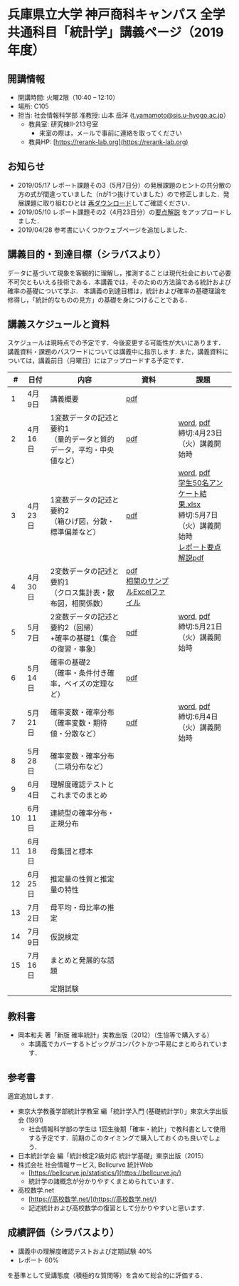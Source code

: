 # 兵庫県立大学 神戸商科キャンパス 全学共通科目「統計学」講義ページ（2019年度）


## 開講情報
- 開講時間: 火曜2限（10:40 – 12:10）
- 場所: C105
- 担当: 社会情報科学部 准教授: 山本 岳洋 (t.yamamoto@sis.u-hyogo.ac.jp）
  - 教員室: 研究棟II-213号室
     - 来室の際は，メールで事前に連絡を取ってください
  - 教員HP: [https://rerank-lab.org](https://rerank-lab.org)

## お知らせ
- 2019/05/17 レポート課題その3（5月7日分）の発展課題のヒントの共分散の方の式が間違っていました（nが1つ抜けていました）ので修正しました．発展課題に取り組むひとは [再ダウンロード](assignments/assignment20190507.pdf)してご確認ください．
- 2019/05/10 レポート課題その2（4月23日分）の[要点解説](assignments/assignment20190423_answer.pdf) をアップロードしました．
- 2019/04/28 参考書にいくつかウェブページを追加しました．

## 講義目的・到達目標（シラバスより）
データに基づいて現象を客観的に理解し，推測することは現代社会において必要不可欠ともいえる技術である．本講義では，そのための方法論である統計および確率の基礎について学ぶ． 本講義の到達目標は，統計および確率の基礎理論を修得し，「統計的なものの見方」の基礎を身につけることである．


## 講義スケジュールと資料
スケジュールは現時点での予定です．今後変更する可能性が大いにあります．
講義資料・課題のパスワードについては講義中に指示します.
また，講義資料については，講義前日（月曜日）にはアップロードする予定です．

| #   | 日付    | 内容                                                                     | 資料                                                                                              | 課題                                                                                                                                                                                                                                             |
| --- | ------- | ------------------------------------------------------------------------ | ------------------------------------------------------------------------------------------------- | ------------------------------------------------------------------------------------------------------------------------------------------------------------------------------------------------------------------------------------------------ |
| 1   | 4月9日  | 講義概要                                                                 | [pdf](lectures/h31statistics20190409.pdf)                                                         |                                                                                                                                                                                                                                                  |
| 2   | 4月16日 | 1変数データの記述と要約1<br>（量的データと質的データ，平均・中央値など） | [pdf](lectures/h31statistics20190416.pdf)                                                         | [word](assignments/assignment20190416.docx), [pdf](assignments/assignment20190416.pdf)<br>締切:4月23日（火）講義開始時                                                                                                                           |
| 3   | 4月23日 | 1変数データの記述と要約2<br>（箱ひげ図，分散・標準偏差など）             | [pdf](lectures/h31statistics20190423.pdf)                                                         | [word](assignments/assignment20190423.docx), [pdf](assignments/assignment20190423.pdf)<br>[学生50名アンケート結果.xlsx](data/Students50.xlsx)<br>締切:5月7日（火）講義開始時<br>[レポート要点解説pdf](assignments/assignment20190423_answer.pdf) |
| 4   | 4月30日 | 2変数データの記述と要約1<br>（クロス集計表・散布図，相関係数）           | [pdf](lectures/h31statistics20190430.pdf)<br>[相関のサンプルExcelファイル](data/Correlation.xlsx) |                                                                                                                                                                                                                                                  |
| 5   | 5月7日  | 2変数データの記述と要約2（回帰）<br>+確率の基礎1（集合の復習・事象）     | [pdf](lectures/h31statistics20190507.pdf)                                                         | [word](assignments/assignment20190507.docx), [pdf](assignments/assignment20190507.pdf)<br>締切:5月21日（火）講義開始時                                                                                                                           |
| 6   | 5月14日 | 確率の基礎2<br>（確率・条件付き確率，ベイズの定理など）                  | [pdf](lectures/h31statistics20190514.pdf)                                                         |                                                                                                                                                                                                                                                  |
| 7   | 5月21日 | 確率変数・確率分布（確率変数・期待値・分散など）                         | [pdf](lectures/h31statistics20190521.pdf)                                                         | [word](assignments/assignment20190521.docx), [pdf](assignments/assignment20190521.pdf)<br>締切:6月4日（火）講義開始時                                                                                                                            |
| 8   | 5月28日 | 確率変数・確率分布（二項分布など）                                       |                                                                                                   |                                                                                                                                                                                                                                                  |
| 9   | 6月4日  | 理解度確認テストとこれまでのまとめ                                       |                                                                                                   |                                                                                                                                                                                                                                                  |
| 10  | 6月11日 | 連続型の確率分布・正規分布                                               |                                                                                                   |                                                                                                                                                                                                                                                  |
| 11  | 6月18日 | 母集団と標本                                                             |                                                                                                   |                                                                                                                                                                                                                                                  |
| 12  | 6月25日 | 推定量の性質と推定量の特性                                               |                                                                                                   |                                                                                                                                                                                                                                                  |
| 13  | 7月2日  | 母平均・母比率の推定                                                     |                                                                                                   |                                                                                                                                                                                                                                                  |
| 14  | 7月9日  | 仮説検定                                                                 |                                                                                                   |                                                                                                                                                                                                                                                  |
| 15  | 7月16日 | まとめと発展的な話題                                                     |                                                                                                   |                                                                                                                                                                                                                                                  |
|     |         | 定期試験                                                                 |                                                                                                   |                                                                                                                                                                                                                                                  |


## 教科書
- 岡本和夫 著「新版 確率統計」実教出版（2012）（生協等で購入する）
  - 本講義でカバーするトピックがコンパクトかつ平易にまとめられています．

## 参考書
適宜追加します．

- 東京大学教養学部統計学教室 編「統計学入門 (基礎統計学Ⅰ）」東京大学出版会 (1991)
  - 社会情報科学部の学生は 1回生後期「確率・統計」で教科書として使用する予定です．前期のこのタイミングで購入しておくのも良いでしょう．
- 日本統計学会 編「統計検定2級対応 統計学基礎」東京出版（2015）
- 株式会社 社会情報サービス, Bellcurve 統計Web
  - [https://bellcurve.jp/statistics/](https://bellcurve.jp/)
  - 統計学の諸概念が分かりやすくまとめられています．
- 高校数学.net
  - [https://高校数学.net/](https://高校数学.net/)
  - 記述統計および高校数学の復習として分かりやすいと思います．


## 成績評価（シラバスより）
- 講義中の理解度確認テストおよび定期試験 40%
- レポート 60%

を基準として受講態度（積極的な質問等）を含めて総合的に評価する．
